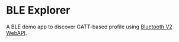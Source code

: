 # BLE Explorer
A BLE demo app to discover GATT-based profile using [Bluetooth V2 WebAPI][btv2-api].

[btv2-api]: https://wiki.mozilla.org/B2G/Bluetooth/WebBluetooth-v2
